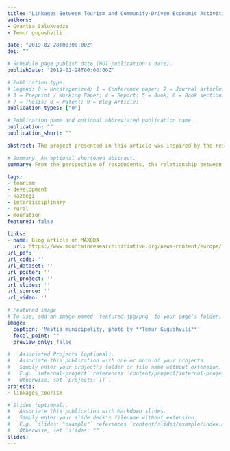 ```yaml
---
title: "Linkages Between Tourism and Community-Driven Economic Activities: Shaping Sustainability in Mountain Regions"
authors:
- Gvantsa Salukvadze
- Temur gugushvili

date: "2019-02-28T00:00:00Z"
doi: ""

# Schedule page publish date (NOT publication's date).
publishDate: "2019-02-28T00:00:00Z"

# Publication type.
# Legend: 0 = Uncategorized; 1 = Conference paper; 2 = Journal article;
# 3 = Preprint / Working Paper; 4 = Report; 5 = Book; 6 = Book section;
# 7 = Thesis; 8 = Patent; 9 = Blog Article;
publication_types: ["0"]

# Publication name and optional abbreviated publication name.
publication: ""
publication_short: ""

abstract: The project presented in this article was inspired by the research results of the international interdisciplinary project ‘AMIES II - Scenario Development for Sustainable Land Use in the Greater Caucasus, Georgia,’ launched by the University of Giessen and funded by the Volkswagen Foundation. One of the main conclusions drawn by AMIES II was that rapid tourism development in the study area, the Kazbegi District, has triggered significant economic growth. However, allied economic fields which should be growing in tandem to chart an inclusive development course do not enjoy the same expected growth. Hence, the research team argued that there is need for a thorough study of this fragmented development to unlock the potential of tourism’s interlinkages for synchronized development.

# Summary. An optional shortened abstract.
summary: From the perspective of respondents, the relationship between tourism and adjoined economic branches is not sound and sustainable in the study regions. The narratives affirm that they clearly realize the existing challenge and are willing to bridge this gap and find the appropriate solutions.

tags:
- tourism
- development
- kazbegi
- interdisciplinary
- rural
- mounation
featured: false

links:
- name: Blog article on MAXQDA
  url: https://www.mountainresearchinitiative.org/news-content/europe/linkages-between-tourism-and-community-driven-economic-activities-shaping-sustainability-in-mountain-regions
url_pdf: 
url_code: ''
url_dataset: ''
url_poster: ''
url_project: ''
url_slides: ''
url_source: ''
url_video: ''

# Featured image
# To use, add an image named `featured.jpg/png` to your page's folder. 
image:
  caption: 'Mestia municipality, photo by **Temur Gugushvili**'
  focal_point: ""
  preview_only: false

#   Associated Projects (optional).
#   Associate this publication with one or more of your projects.
#   Simply enter your project's folder or file name without extension.
#   E.g. `internal-project` references `content/project/internal-project/index.md`.
#   Otherwise, set `projects: []`.
projects: 
- linkages_tourism

# Slides (optional).
#   Associate this publication with Markdown slides.
#   Simply enter your slide deck's filename without extension.
#   E.g. `slides: "example"` references `content/slides/example/index.md`.
#   Otherwise, set `slides: ""`.
slides: 
---
```


